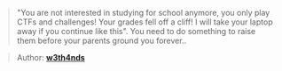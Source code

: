 > "You are not interested in studying for school anymore, you only play CTFs
> and challenges! Your grades fell off a cliff! I will take your laptop away
> if you continue like this". You need to do something to raise them before
> your parents ground you forever..

> Author: **[w3th4nds][author-profile]**

[author-profile]: https://app.hackthebox.eu/users/70668
